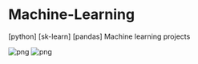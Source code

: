 # Machine-Learning
[python] [sk-learn] [pandas] Machine learning projects

![png](https://github.com/rafaski1/Machine-Learning/blob/main/linear_regression1.PNG?raw=true)
![png](https://github.com/rafaski1/Machine-Learning/blob/main/linear_regression2.PNG?raw=true)
